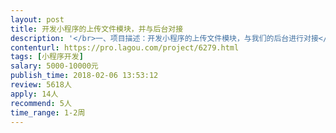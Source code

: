 ```yaml
---                
layout: post       
title: 开发小程序的上传文件模块，并与后台对接           
description: '</br>一、项目描述：开发小程序的上传文件模块，与我们的后台进行对接</br>二、主要功能点：用户可在小程序界面上传文件，文件类型包括pdf、ppt、word、图片格式等</br>三、人员要求：对小程序的可实现功能熟悉，了解后端接口设计（可能涉及一部分封装后端接口的工作）</br>'     
contenturl: https://pro.lagou.com/project/6279.html      
tags: [小程序开发]            
salary: 5000-10000元          
publish_time: 2018-02-06 13:53:12         
review: 5618人                   
apply: 14人                   
recommend: 5人                   
time_range: 1-2周              
---                 
```

